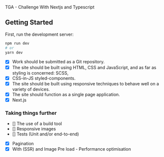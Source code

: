 TGA - Challenge
With Nextjs and Typescript

## Getting Started

First, run the development server:

```bash
npm run dev
# or
yarn dev
```


- [x] Work should be submitted as a Git repository.
- [X] The site should be built using HTML, CSS and JavaScript, and as far as styling is concerned: SCSS,
- [X] CSS-in-JS styled-components.
- [X] The site should be built using responsive techniques to behave well on a variety of devices.
- [X] The site should function as a single ​page application.
- [X] Next.js

### Taking things further
- [] The use of a build tool
- [] Responsive images
- [] Tests (Unit and/or end-to-end)
- [X] Pagination
- [X] With (SSR) and Image Pre load - Performance optimisation
